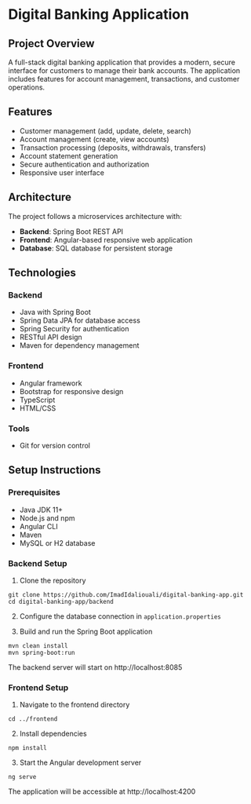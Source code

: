 # Digital Banking Application

## Project Overview

A full-stack digital banking application that provides a modern, secure interface for customers to manage their bank accounts. The application includes features for account management, transactions, and customer operations.

## Features

- Customer management (add, update, delete, search)
- Account management (create, view accounts)
- Transaction processing (deposits, withdrawals, transfers)
- Account statement generation
- Secure authentication and authorization
- Responsive user interface

## Architecture

The project follows a microservices architecture with:

- **Backend**: Spring Boot REST API
- **Frontend**: Angular-based responsive web application
- **Database**: SQL database for persistent storage

## Technologies

### Backend

- Java with Spring Boot
- Spring Data JPA for database access
- Spring Security for authentication
- RESTful API design
- Maven for dependency management

### Frontend

- Angular framework
- Bootstrap for responsive design
- TypeScript
- HTML/CSS

### Tools

- Git for version control

## Setup Instructions

### Prerequisites

- Java JDK 11+
- Node.js and npm
- Angular CLI
- Maven
- MySQL or H2 database

### Backend Setup

1. Clone the repository

```
git clone https://github.com/ImadIdaliouali/digital-banking-app.git
cd digital-banking-app/backend
```

2. Configure the database connection in `application.properties`

3. Build and run the Spring Boot application

```
mvn clean install
mvn spring-boot:run
```

The backend server will start on http://localhost:8085

### Frontend Setup

1. Navigate to the frontend directory

```
cd ../frontend
```

2. Install dependencies

```
npm install
```

3. Start the Angular development server

```
ng serve
```

The application will be accessible at http://localhost:4200
